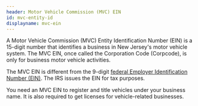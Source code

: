 ```yaml
---
header: Motor Vehicle Commission (MVC) EIN
id: mvc-entity-id
displayname: mvc-ein
---
```

A Motor Vehicle Commission (MVC) Entity Identification Number (EIN) is a 15-digit number that identifies a business in New Jersey's motor vehicle system. The MVC EIN, once called the Corporation Code (Corpcode), is only for business motor vehicle activities.

The MVC EIN is different from the 9-digit [federal Employer Identification Number (EIN)](https://www.irs.gov/businesses/employer-identification-number). The IRS issues the EIN for tax purposes.

You need an MVC EIN to register and title vehicles under your business name. It is also required to get licenses for vehicle-related businesses.

